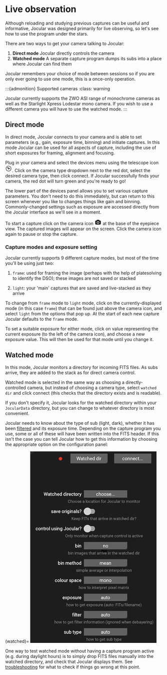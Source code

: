 # Live observation

Although reloading and studying previous captures can be useful and informative, Jocular was designed primarily for live observing, so let's see how to use the program under the stars.

There are two ways to get your camera talking to Jocular:

1. **Direct mode** Jocular directly controls the camera
2. **Watched mode** A separate capture program dumps its subs into a place where Jocular can find them

Jocular remembers your choice of mode between sessions so if you are only ever going to use one mode, this is a once-only operation.

:::{admonition} Supported cameras
:class: warning

Jocular currently supports the ZWO ASI range of monochrome cameras as well as the Starlight Xpress Lodestar mono camera. If you wish to use a different camera you will have to use the watched mode.
:::

## Direct mode

In direct mode, Jocular connects to your camera and is able to set parameters (e.g., gain, exposure time, binning) and initiate captures. In this mode Jocular can be used for all aspects of capture, including the use of short exposures for framing, alignment and focusing.

Plug in your camera and select the devices menu using the telescope icon ![telescope icon](images/telescopeicon.png). Click on the camera type dropdown next to the red dot, select the desired camera type, then click connect. If Jocular successfully finds your camera, the red dot will turn green and you're ready to go!

The lower part of the devices panel allows you to set various capture parameters. You don't need to do this immediately, but can return to this screen whenever you like to changes things like gain and binning. Commonly-changed settings such as exposure are accessed directly from the Jocular interface as we'll see in a moment.

To start a capture click on the camera icon ![camera icon](images/camera.png) at the base of the eyepiece view. The captured images will appear on the screen. Click the camera icon again to pause or stop the capture.

### Capture modes and exposure setting

Jocular currently supports 9 different capture modes, but most of the time you'll be using just two: 

1. `frame`: used for framing the image (perhaps with the help of platesolving to identify the DSO); these images are not saved or stacked

2. `light`: your 'main' captures that are saved and live-stacked as they arrive

To change from `frame` mode to `light` mode, click on the currently-displayed mode (in this case `frame`) that can be found just above the camera icon, and select `light` from the options that pop up. At the start of each new capture Jocular defaults to the `frame` mode.  

To set a suitable exposure for either mode, click on value representing the current exposure (to the left of the camera icon), and choose a new exposure value. This will then be used for that mode until you change it.

## Watched mode

In this mode, Jocular monitors a directory for incoming FITS files. As subs arrive, they are added to the stack as for direct camera control.

Watched mode is selected in the same way as choosing a directly-controlled camera, but instead of choosing a camera type, select `watched dir` and click connect (this checks that the directory exists and is readable).

If you don't specify it, Jocular looks for the watched directory within your `JocularData` directory, but you can change to whatever directory is most convenient.

Jocular needs to know about the type of sub (light, dark), whether it has been [filtered](filters.md) and its exposure time. Depending on the capture program you use, some or all of these will have been written into the FITS header. If this isn't the case you can tell Jocular how to get this information by choosing the appropriate option on the configuration panel:

(watched)=
![Watched mode configuration](images/watchedmode.png)

One way to test watched mode without having a capture program active (e.g. during daylight hours) is to simply drop FITS files manually into the watched directory, and check that Jocular displays them. See [troubleshooting](troubleshooting.md) for what to check if things go wrong at this point.
